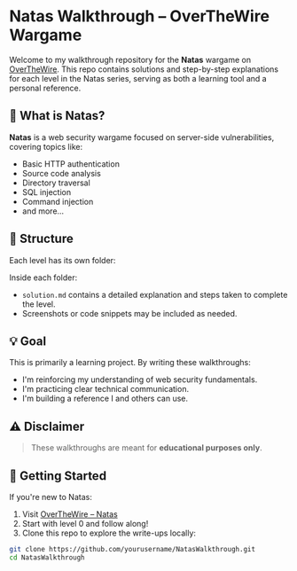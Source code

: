 # Natas Walkthrough – OverTheWire Wargame

Welcome to my walkthrough repository for the **Natas** wargame on [OverTheWire](https://overthewire.org/wargames/natas/). This repo contains solutions and step-by-step explanations for each level in the Natas series, serving as both a learning tool and a personal reference.

## 📘 What is Natas?

**Natas** is a web security wargame focused on server-side vulnerabilities, covering topics like:

- Basic HTTP authentication
- Source code analysis
- Directory traversal
- SQL injection
- Command injection
- and more…

## 📁 Structure

Each level has its own folder:


Inside each folder:

- `solution.md` contains a detailed explanation and steps taken to complete the level.
- Screenshots or code snippets may be included as needed.

## 💡 Goal

This is primarily a learning project. By writing these walkthroughs:

- I'm reinforcing my understanding of web security fundamentals.
- I'm practicing clear technical communication.
- I'm building a reference I and others can use.

## ⚠️ Disclaimer

> These walkthroughs are meant for **educational purposes only**. 

## 🚀 Getting Started

If you're new to Natas:

1. Visit [OverTheWire – Natas](https://overthewire.org/wargames/natas/)
2. Start with level 0 and follow along!
3. Clone this repo to explore the write-ups locally:

```bash
git clone https://github.com/yourusername/NatasWalkthrough.git
cd NatasWalkthrough
